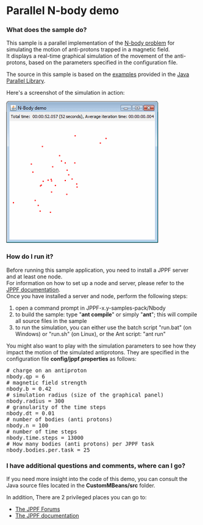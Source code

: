 # Parallel N-body demo

<h3>What does the sample do?</h3>
<p>This sample is a parallel implementation of the <a href="http://en.wikipedia.org/wiki/N-body_problem" alt="N_body on Wikipedia">N-body problem</a> for simulating the motion of anti-protons trapped in a magnetic field.<br>
It displays a real-time graphical simulation of the movement of the anti-protons, based on the parameters specified in the configuration file.<br/>
<p>The source in this sample is based on the <a href="http://www.cs.rit.edu/~ark/pj/doc/index.html?edu/rit/clu/antimatter/package-summary.html">examples</a> provided in the <a href="http://www.cs.rit.edu/~ark/pj.shtml">Java Parallel Library</a>.
<p>Here's a screenshot of the simulation in action:
<p><img src="images/Nbody.gif" border="0">

<h3>How do I run it?</h3>
Before running this sample application, you need to install a JPPF server and at least one node.<br>
For information on how to set up a node and server, please refer to the <a href="https://www.jppf.org/doc/6.3/index.php?title=Introduction">JPPF documentation</a>.<br>
Once you have installed a server and node, perform the following steps:
<ol class="samplesList">
  <li>open a command prompt in JPPF-x.y-samples-pack/Nbody</li>
  <li>to build the sample: type "<b>ant compile</b>" or simply "<b>ant</b>"; this will compile all source files in the sample</li>
  <li>to run the simulation, you can either use the batch script "run.bat" (on Windows) or "run.sh" (on Linux), or the Ant script: "ant run"</li>
</ol>
<p>You might also want to play with the simulation parameters to see how they impact the motion of the simulated antiprotons. They are specified in the configuration file <b>config/jppf.properties</b> as follows:
<pre class="prettyprint lang-conf">
# charge on an antiproton
nbody.qp = 6
# magnetic field strength
nbody.b = 0.42
# simulation radius (size of the graphical panel)
nbody.radius = 300
# granularity of the time steps
nbody.dt = 0.01
# number of bodies (anti protons)
nbody.n = 100
# number of time steps
nbody.time.steps = 13000
# How many bodies (anti protons) per JPPF task
nbody.bodies.per.task = 25
</pre>

<h3>I have additional questions and comments, where can I go?</h3>
<p>If you need more insight into the code of this demo, you can consult the Java source files located in the <b>CustomMBeans/src</b> folder.
<p>In addition, There are 2 privileged places you can go to:
<ul class="samplesList">
  <li><a href="https://www.jppf.org/forums">The JPPF Forums</a></li>
  <li><a href="https://www.jppf.org/doc/6.3/">The JPPF documentation</a></li>
</ul>

